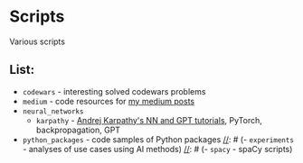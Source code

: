 # Scripts
Various scripts

## List:
- `codewars` - interesting solved codewars problems
- `medium` - code resources for [my medium posts](https://medium.com/@azawadzka)
- `neural_networks`
    - `karpathy` - [Andrej Karpathy's NN and GPT tutorials](https://www.youtube.com/playlist?list=PLAqhIrjkxbuWI23v9cThsA9GvCAUhRvKZ), PyTorch, backpropagation, GPT
- `python_packages` - code samples of Python packages
[//]: # (- `experiments` - analyses of use cases using AI methods)
[//]: # (- `spacy` - spaCy scripts)

[//]: # (font Roboto Mono)
